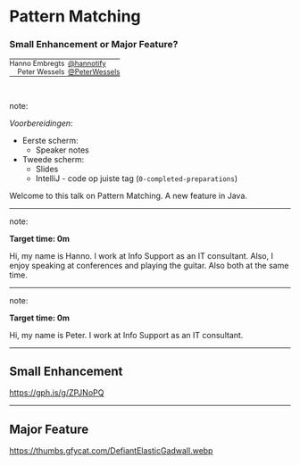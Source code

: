 <h1>Pattern Matching</h1>
<h3>Small Enhancement or Major Feature?</h3>

<table style="font-size: 90%">
    <tr>
        <td style="vertical-align: middle; padding: 0em 0em 0em 0em; text-align: right; border-bottom: none;">Hanno Embregts</td>
        <td style="text-align: right; padding: 0em 0.5em 0em 0em; border-bottom: none;"><img width="10%" data-src="img/icons/twitter-white.png" class="no-background" style="vertical-align: middle; "/></td>
        <td style="vertical-align: middle; padding: 0em 0em 0em 0em; border-bottom: none;"><a href="https://www.twitter.com/hannotify">@hannotify</a></td>
    </tr>
        <td style="vertical-align: middle; padding: 0em 0em 0em 0em; text-align: right; border-bottom: none;">Peter Wessels</td>
        <td style="text-align: right; padding: 0em 0.5em 0em 0em; border-bottom: none;"><img width="10%" data-src="img/icons/twitter-white.png" class="no-background" style="vertical-align: middle;"/></td>
        <td style="vertical-align: middle; padding: 0em 0em 0em 0em; border-bottom: none;"><a href="https://www.twitter.com/PeterWessels">@PeterWessels</a></td>    
    <tr>
    </tr>
</table>
<br/>
<img data-src="img/logos/javazone.png" width="30%" class="no-background"/>
<br/>

note:

_Voorbereidingen_:

- Eerste scherm:
  - Speaker notes
- Tweede scherm:
  - Slides
  - IntelliJ - code op juiste tag (`0-completed-preparations`)

Welcome to this talk on Pattern Matching.
A new feature in Java.

---

<!-- .slide: data-background="img/background/hanno-guitar-devoxx.jpg" data-background-color="black" data-background-opacity="0.9" -->

note:

**Target time: 0m**

Hi, my name is Hanno.
I work at Info Support as an IT consultant.
Also, I enjoy speaking at conferences and playing the guitar.
Also both at the same time.

---

<!-- .slide: data-background="img/background/peter.jpeg" data-background-color="black" data-background-opacity="0.9" -->

note:

**Target time: 0m**

Hi, my name is Peter.
I work at Info Support as an IT consultant.

---

<!-- .slide: data-background="https://media.giphy.com/media/M9Isn1h9cy3hBD3DUN/giphy.gif" -->

## Small Enhancement <!-- .element: class="stroke" -->

<https://gph.is/g/ZPJNoPQ> <!-- .element: class="attribution" -->

---

<!-- .slide: data-background="https://thumbs.gfycat.com/DefiantElasticGadwall.webp" -->

## Major Feature <!-- .element: class="stroke" -->

<https://thumbs.gfycat.com/DefiantElasticGadwall.webp> <!-- .element: class="attribution" -->
